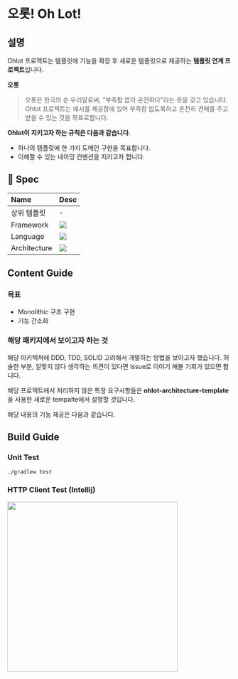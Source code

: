 # 오롯! Oh Lot!

## 설명
Ohlot 프로젝트는 템플릿에 기능을 확장 후 새로운 템플릿으로 제공하는 **템플릿 연계 프로젝트**입니다. 

**오롯**
> 오롯은 한국의 순 우리말로써, "부족함 없이 온전하다"라는 뜻을 갖고 있습니다.      
> Ohlot 프로젝트는 예시를 제공함에 있어 부족함 없도록하고 온전히 견해를 주고 받을 수 있는 것을 목표로합니다.

**Ohlot이 지키고자 하는 규칙은 다음과 같습니다.**
- 하나의 템플릿에 한 가지 도메인 구현을 목표합니다.
- 이해할 수 있는 네이밍 컨벤션을 지키고자 합니다.


## 📄 Spec

| Name | Desc                                                                                                                                                                                                             |
|:---|:-----------------------------------------------------------------------------------------------------------------------------------------------------------------------------------------------------------------|
| 상위 템플릿 | -                                                                                                                                                                                                                |
| Framework | <img src="https://img.shields.io/badge/Spring Boot-6DB33F?style=for-the-badge&logo=Spring Boot&logoColor=white">                                                                                                 |
| Language | <img src="https://img.shields.io/badge/JAVA-007396?style=for-the-badge&logo=java&logoColor=white">                                                                                                               |
| Architecture | <img src="https://img.shields.io/badge/Monolihic-3178C6?style=for-the-badge&logo=java&logoColor=white"> |

## Content Guide

### 목표

- Monolithic 구조 구현
- 기능 간소화

### 해당 패키지에서 보이고자 하는 것
해당 아키텍쳐에 DDD, TDD, SOLID 고려해서 개발하는 방법을 보이고자 했습니다.
허술한 부분, 알맞지 않다 생각하는 의견이 있다면 Issue로 이야기 해볼 기회가 있으면 합니다.

해당 프로젝트에서 처리하지 않은 특정 요구사항들은 **ohlot-architecture-template**을 사용한 새로운 tempalte에서 설명할 것입니다.

해당 내용의 기능 제공은 다음과 같습니다.

## Build Guide

### Unit Test

```shell
./gradlew test
```

### HTTP Client Test (Intellij)
<img width="383" src="https://github.com/ranadas/sboot-jwt/assets/22608825/20e9ade8-3dcd-43a7-bb7d-d50556c5b6c0">
